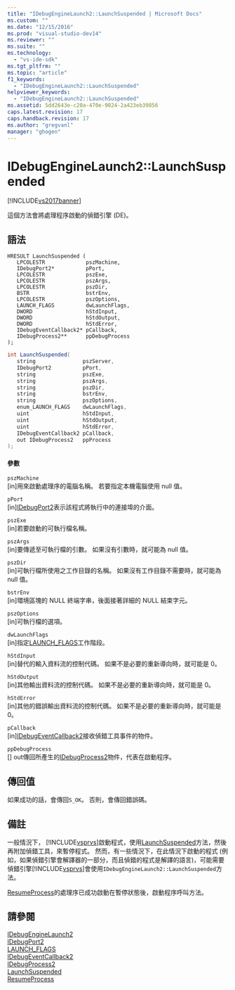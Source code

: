 ```yaml
---
title: "IDebugEngineLaunch2::LaunchSuspended | Microsoft Docs"
ms.custom: ""
ms.date: "12/15/2016"
ms.prod: "visual-studio-dev14"
ms.reviewer: ""
ms.suite: ""
ms.technology: 
  - "vs-ide-sdk"
ms.tgt_pltfrm: ""
ms.topic: "article"
f1_keywords: 
  - "IDebugEngineLaunch2::LaunchSuspended"
helpviewer_keywords: 
  - "IDebugEngineLaunch2::LaunchSuspended"
ms.assetid: 5dd2643e-c20a-470e-9024-2a423eb39856
caps.latest.revision: 17
caps.handback.revision: 17
ms.author: "gregvanl"
manager: "ghogen"
---
```

# IDebugEngineLaunch2::LaunchSuspended
[!INCLUDE[vs2017banner](../../../code-quality/includes/vs2017banner.md)]

這個方法會將處理程序啟動的偵錯引擎 \(DE\)。  
  
## 語法  
  
```cpp#  
HRESULT LaunchSuspended (   
   LPCOLESTR             pszMachine,  
   IDebugPort2*          pPort,  
   LPCOLESTR             pszExe,  
   LPCOLESTR             pszArgs,  
   LPCOLESTR             pszDir,  
   BSTR                  bstrEnv,  
   LPCOLESTR             pszOptions,  
   LAUNCH_FLAGS          dwLaunchFlags,  
   DWORD                 hStdInput,  
   DWORD                 hStdOutput,  
   DWORD                 hStdError,  
   IDebugEventCallback2* pCallback,  
   IDebugProcess2**      ppDebugProcess  
);  
```  
  
```c#  
int LaunchSuspended(  
   string               pszServer,   
   IDebugPort2          pPort,   
   string               pszExe,   
   string               pszArgs,   
   string               pszDir,   
   string               bstrEnv,   
   string               pszOptions,   
   enum_LAUNCH_FLAGS    dwLaunchFlags,   
   uint                 hStdInput,   
   uint                 hStdOutput,   
   uint                 hStdError,  
   IDebugEventCallback2 pCallback,   
   out IDebugProcess2   ppProcess  
);  
```  
  
#### 參數  
 `pszMachine`  
 \[in\]用來啟動處理序的電腦名稱。  若要指定本機電腦使用 null 值。  
  
 `pPort`  
 \[in\][IDebugPort2](../../../extensibility/debugger/reference/idebugport2.md)表示該程式將執行中的連接埠的介面。  
  
 `pszExe`  
 \[in\]若要啟動的可執行檔名稱。  
  
 `pszArgs`  
 \[in\]要傳遞至可執行檔的引數。  如果沒有引數時，就可能為 null 值。  
  
 `pszDir`  
 \[in\]可執行檔所使用之工作目錄的名稱。  如果沒有工作目錄不需要時，就可能為 null 值。  
  
 `bstrEnv`  
 \[in\]環境區塊的 NULL 終端字串，後面接著詳細的 NULL 結束字元。  
  
 `pszOptions`  
 \[in\]可執行檔的選項。  
  
 `dwLaunchFlags`  
 \[in\]指定[LAUNCH\_FLAGS](../../../extensibility/debugger/reference/launch-flags.md)工作階段。  
  
 `hStdInput`  
 \[in\]替代的輸入資料流的控制代碼。  如果不是必要的重新導向時，就可能是 0。  
  
 `hStdOutput`  
 \[in\]其他輸出資料流的控制代碼。  如果不是必要的重新導向時，就可能是 0。  
  
 `hStdError`  
 \[in\]其他的錯誤輸出資料流的控制代碼。  如果不是必要的重新導向時，就可能是 0。  
  
 `pCallback`  
 \[in\][IDebugEventCallback2](../../../extensibility/debugger/reference/idebugeventcallback2.md)接收偵錯工具事件的物件。  
  
 `ppDebugProcess`  
 \[\] out傳回所產生的[IDebugProcess2](../../../extensibility/debugger/reference/idebugprocess2.md)物件，代表在啟動程序。  
  
## 傳回值  
 如果成功的話，會傳回`S_OK`。 否則，會傳回錯誤碼。  
  
## 備註  
 一般情況下， [!INCLUDE[vsprvs](../../../code-quality/includes/vsprvs_md.md)]啟動程式，使用[LaunchSuspended](../../../extensibility/debugger/reference/idebugportex2-launchsuspended.md)方法，然後再附加偵錯工具，來暫停程式。  然而，有一些情況下，在此情況下啟動的程式 \(例如，如果偵錯引擎會解譯器的一部分，而且偵錯的程式是解譯的語言\)，可能需要偵錯引擎[!INCLUDE[vsprvs](../../../code-quality/includes/vsprvs_md.md)]會使用`IDebugEngineLaunch2::LaunchSuspended`方法。  
  
 [ResumeProcess](../../../extensibility/debugger/reference/idebugenginelaunch2-resumeprocess.md)的處理序已成功啟動在暫停狀態後，啟動程序呼叫方法。  
  
## 請參閱  
 [IDebugEngineLaunch2](../../../extensibility/debugger/reference/idebugenginelaunch2.md)   
 [IDebugPort2](../../../extensibility/debugger/reference/idebugport2.md)   
 [LAUNCH\_FLAGS](../../../extensibility/debugger/reference/launch-flags.md)   
 [IDebugEventCallback2](../../../extensibility/debugger/reference/idebugeventcallback2.md)   
 [IDebugProcess2](../../../extensibility/debugger/reference/idebugprocess2.md)   
 [LaunchSuspended](../../../extensibility/debugger/reference/idebugportex2-launchsuspended.md)   
 [ResumeProcess](../../../extensibility/debugger/reference/idebugenginelaunch2-resumeprocess.md)